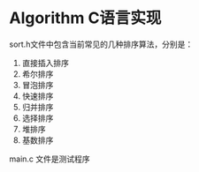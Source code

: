 # Algorithm C语言实现
sort.h文件中包含当前常见的几种排序算法，分别是：
  1. 直接插入排序
  2. 希尔排序
  3. 冒泡排序
  4. 快速排序
  5. 归并排序
  6. 选择排序
  7. 堆排序
  8. 基数排序

main.c 文件是测试程序 
